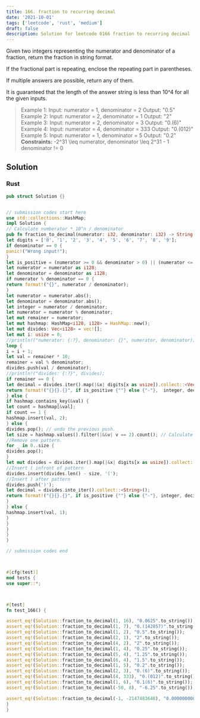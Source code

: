 ```yaml
---
title: 166. fraction to recurring decimal
date: '2021-10-01'
tags: ['leetcode', 'rust', 'medium']
draft: false
description: Solution for leetcode 0166 fraction to recurring decimal
---
```




Given two integers representing the numerator and denominator of a fraction, return the fraction in string format.

If the fractional part is repeating, enclose the repeating part in parentheses.

If multiple answers are possible, return any of them.

It is guaranteed that the length of the answer string is less than 10^4 for all the given inputs.



>   Example 1:
>   Input: numerator <TeX>=</TeX> 1, denominator <TeX>=</TeX> 2
>   Output: "0.5"
>   Example 2:
>   Input: numerator <TeX>=</TeX> 2, denominator <TeX>=</TeX> 1
>   Output: "2"
>   Example 3:
>   Input: numerator <TeX>=</TeX> 2, denominator <TeX>=</TeX> 3
>   Output: "0.(6)"
>   Example 4:
>   Input: numerator <TeX>=</TeX> 4, denominator <TeX>=</TeX> 333
>   Output: "0.(012)"
>   Example 5:
>   Input: numerator <TeX>=</TeX> 1, denominator <TeX>=</TeX> 5
>   Output: "0.2"
**Constraints:**
>   	-2^31 <TeX>\leq</TeX> numerator, denominator <TeX>\leq</TeX> 2^31 - 1
>   	denominator !<TeX>=</TeX> 0


## Solution


### Rust
```rust
pub struct Solution {}


// submission codes start here
use std::collections::HashMap;
impl Solution {
// Calculate numberator * 10^n / denominator
pub fn fraction_to_decimal(numerator: i32, denominator: i32) -> String {
let digits = ['0', '1', '2', '3', '4', '5', '6', '7', '8', '9'];
if denominator == 0 {
panic!("Wrong input!");
}
let is_positive = (numerator >= 0 && denominator > 0) || (numerator <= 0 && denominator < 0);
let numerator = numerator as i128;
let denominator = denominator as i128;
if numerator % denominator == 0 {
return format!("{}", numerator / denominator);
}
let numerator = numerator.abs();
let denominator = denominator.abs();
let integer = numerator / denominator;
let numerator = numerator % denominator;
let mut remainer = numerator;
let mut hashmap: HashMap<i128, i128> = HashMap::new();
let mut divides: Vec<i128> = vec![];
let mut i: usize = 0;
//println!("numerator: {:?}, denominator: {}", numerator, denominator);
loop {
i = i + 1;
let val = remainer * 10;
remainer = val % denominator;
divides.push(val / denominator);
//println!("divides: {:?}", divides);
if remainer == 0 {
let decimal = divides.iter().map(|&x| digits[x as usize]).collect::<Vec<char>>().into_iter().collect::<String>();
return format!("{}{}.{}", if is_positive {""} else {"-"},  integer, decimal);
} else {
if hashmap.contains_key(&val) {
let count = hashmap[&val];
if count == 1 {
hashmap.insert(val, 2);
} else {
divides.pop(); // undo the previous push.
let size = hashmap.values().filter(|&&v| v == 2).count(); // Calculate repeated patter size.
//Remove one pattern.
for _ in 0..size {
divides.pop();
}
let mut divides = divides.iter().map(|&x| digits[x as usize]).collect::<Vec<char>>();
//Insert ( infront of pattern
divides.insert(divides.len() - size, '(');
//Insert ) after pattern
divides.push(')');
let decimal = divides.into_iter().collect::<String>();
return format!("{}{}.{}", if is_positive {""} else {"-"}, integer, decimal);
}
} else {
hashmap.insert(val, 1);
}
}
}
}
}

// submission codes end



#[cfg(test)]
mod tests {
use super::*;



#[test]
fn test_166() {

assert_eq!(Solution::fraction_to_decimal(1, 16), "0.0625".to_string());
assert_eq!(Solution::fraction_to_decimal(1, 7), "0.(142857)".to_string());
assert_eq!(Solution::fraction_to_decimal(1, 2), "0.5".to_string());
assert_eq!(Solution::fraction_to_decimal(2, 1), "2".to_string());
assert_eq!(Solution::fraction_to_decimal(4, 2), "2".to_string());
assert_eq!(Solution::fraction_to_decimal(1, 4), "0.25".to_string());
assert_eq!(Solution::fraction_to_decimal(5, 4), "1.25".to_string());
assert_eq!(Solution::fraction_to_decimal(6, 4), "1.5".to_string());
assert_eq!(Solution::fraction_to_decimal(1, 5), "0.2".to_string());
assert_eq!(Solution::fraction_to_decimal(2, 3), "0.(6)".to_string());
assert_eq!(Solution::fraction_to_decimal(4, 333), "0.(012)".to_string());
assert_eq!(Solution::fraction_to_decimal(1, 6), "0.1(6)".to_string());
assert_eq!(Solution::fraction_to_decimal(-50, 8), "-6.25".to_string());

assert_eq!(Solution::fraction_to_decimal(-1, -2147483648), "0.0000000004656612873077392578125".to_string());
}
}


```
